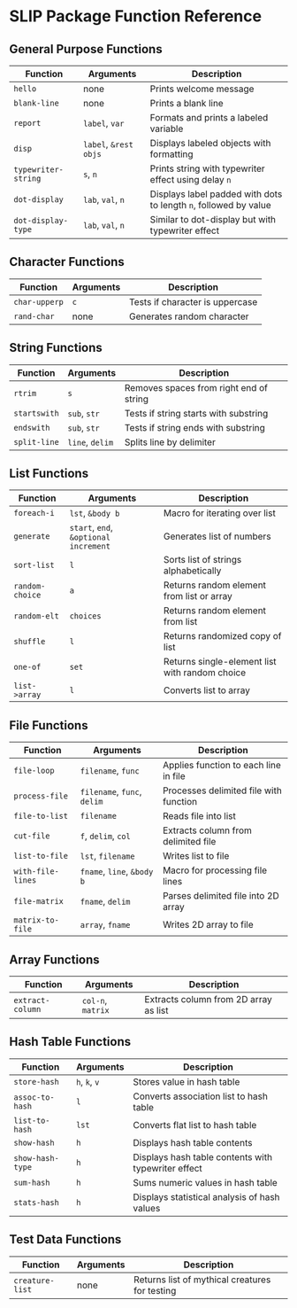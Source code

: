 # SLIP Package Function Reference

## General Purpose Functions

| Function | Arguments | Description |
|----------|-----------|-------------|
| `hello` | none | Prints welcome message |
| `blank-line` | none | Prints a blank line |
| `report` | `label`, `var` | Formats and prints a labeled variable |
| `disp` | `label`, `&rest objs` | Displays labeled objects with formatting |
| `typewriter-string` | `s`, `n` | Prints string with typewriter effect using delay `n` |
| `dot-display` | `lab`, `val`, `n` | Displays label padded with dots to length `n`, followed by value |
| `dot-display-type` | `lab`, `val`, `n` | Similar to dot-display but with typewriter effect |

## Character Functions

| Function | Arguments | Description |
|----------|-----------|-------------|
| `char-upperp` | `c` | Tests if character is uppercase |
| `rand-char` | none | Generates random character |

## String Functions

| Function | Arguments | Description |
|----------|-----------|-------------|
| `rtrim` | `s` | Removes spaces from right end of string |
| `startswith` | `sub`, `str` | Tests if string starts with substring |
| `endswith` | `sub`, `str` | Tests if string ends with substring |
| `split-line` | `line`, `delim` | Splits line by delimiter |

## List Functions

| Function | Arguments | Description |
|----------|-----------|-------------|
| `foreach-i` | `lst`, `&body b` | Macro for iterating over list |
| `generate` | `start`, `end`, `&optional increment` | Generates list of numbers |
| `sort-list` | `l` | Sorts list of strings alphabetically |
| `random-choice` | `a` | Returns random element from list or array |
| `random-elt` | `choices` | Returns random element from list |
| `shuffle` | `l` | Returns randomized copy of list |
| `one-of` | `set` | Returns single-element list with random choice |
| `list->array` | `l` | Converts list to array |

## File Functions

| Function | Arguments | Description |
|----------|-----------|-------------|
| `file-loop` | `filename`, `func` | Applies function to each line in file |
| `process-file` | `filename`, `func`, `delim` | Processes delimited file with function |
| `file-to-list` | `filename` | Reads file into list |
| `cut-file` | `f`, `delim`, `col` | Extracts column from delimited file |
| `list-to-file` | `lst`, `filename` | Writes list to file |
| `with-file-lines` | `fname`, `line`, `&body b` | Macro for processing file lines |
| `file-matrix` | `fname`, `delim` | Parses delimited file into 2D array |
| `matrix-to-file` | `array`, `fname` | Writes 2D array to file |

## Array Functions

| Function | Arguments | Description |
|----------|-----------|-------------|
| `extract-column` | `col-n`, `matrix` | Extracts column from 2D array as list |

## Hash Table Functions

| Function | Arguments | Description |
|----------|-----------|-------------|
| `store-hash` | `h`, `k`, `v` | Stores value in hash table |
| `assoc-to-hash` | `l` | Converts association list to hash table |
| `list-to-hash` | `lst` | Converts flat list to hash table |
| `show-hash` | `h` | Displays hash table contents |
| `show-hash-type` | `h` | Displays hash table contents with typewriter effect |
| `sum-hash` | `h` | Sums numeric values in hash table |
| `stats-hash` | `h` | Displays statistical analysis of hash values |

## Test Data Functions

| Function | Arguments | Description |
|----------|-----------|-------------|
| `creature-list` | none | Returns list of mythical creatures for testing |
